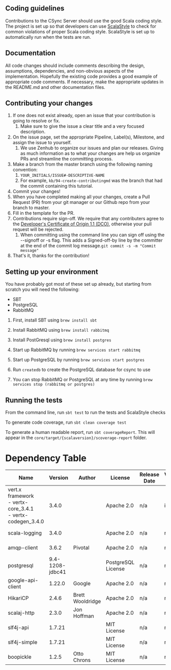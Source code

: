 ## Coding guidelines

Contributions to the CSync Server should use the good Scala coding style. The project is set up so that developers can use [ScalaStyle][scalastyle] to check for common violations of proper Scala coding style. ScalaStyle is set up to automatically run when the tests are run.

[scalastyle]: http://www.scalastyle.org/

## Documentation

All code changes should include comments describing the design, assumptions, dependencies, and non-obvious aspects of the implementation.
Hopefully the existing code provides a good example of appropriate code comments.
If necessary, make the appropriate updates in the README.md and other documentation files.

## Contributing your changes

1. If one does not exist already, open an issue that your contribution is going to resolve or fix.
    1. Make sure to give the issue a clear title and a very focused description.
2. On the issue page, set the appropriate Pipeline, Label(s), Milestone, and assign the issue to
yourself.
    1. We use Zenhub to organize our issues and plan our releases. Giving as much information as to
    what your changes are help us organize PRs and streamline the committing process.
3. Make a branch from the master branch using the following naming convention:
    1. `YOUR_INITIALS/ISSUE#-DESCRIPTIVE-NAME`
    2. For example, `kb/94-create-contributingmd` was the branch that had the commit containing this
    tutorial.
4. Commit your changes!
5. When you have completed making all your changes, create a Pull Request (PR) from your git manager
or our Github repo from your branch to master.
6. Fill in the template for the PR.
7. Contributions require sign-off. We require that any contributers agree to the [Developer's Certificate of Origin 1.1 (DCO)](http://elinux.org/Developer_Certificate_Of_Origin), otherwise your pull request will be rejected.
    1. When committing using the command line you can sign off using the --signoff or -s flag. This adds a Signed-off-by line by the committer at the end of the commit log message.`git commit -s -m "Commit message"`
8. That's it, thanks for the contribution!

## Setting up your environment

You have probably got most of these set up already, but starting from scratch you will need the following:

  * SBT
  * PostgreSQL
  * RabbitMQ

1. First, install SBT using `brew install sbt`

2. Install RabbitMQ using `brew install rabbitmq`

3. Install PostGresql using `brew install postgres`

4. Start up RabbitMQ by running `brew services start rabbitmq`

5. Start up PostgreSQL by running `brew services start postgres`

6. Run `createdb` to create the PostgreSQL database for csync to use

7. You can stop RabbitMQ or PostgreSQL at any time by running `brew services stop (rabbitmq or postgres)`

## Running the tests

From the command line, run `sbt test` to run the tests and ScalaStyle checks

To generate code coverage, run `sbt clean coverage test`

To generate a human readable report, run `sbt coverageReport`. This will appear in the `core/target/{scalaversion}/scoverage-report` folder.

# Dependency Table

| Name         | Version |Author   |License | Release Date | Verification Code | URL |
|--------------|---------|---------|--------|--------------|-------------------|-----|
| vert.x framework<br>- vertx-core_3.4.1<br>- vertx-codegen_3.4.0<br> | 3.4.0 | | Apache 2.0 | n/a | io.vertx |
| scala-logging | 3.4.0 | | Apache 2.0 | n/a | n/a | com.typesafe.scala-logging:scala-logging |
| amqp-client | 3.6.2 | Pivotal | Apache 2.0 | n/a | n/a | com.rabbitmq:amqp-client |
| postgresql | 9.4-1208-jdbc41 | | PostgreSQL License | n/a | n/a | org.postgresql:postgresql |
| google-api-client| 1.22.0 | Google | Apache 2.0 | n/a | n/a | com.google.api-client:google-api-client |
| HikariCP | 2.4.6 | Brett Wooldridge| Apache 2.0 | n/a | n/a | com.zaxxer:HikariCP |
| scalaj-http | 2.3.0 | Jon Hoffman | Apache 2.0 | n/a | n/a | org.scalaj:scalaj-http |
| slf4j-api | 1.7.21 | | MIT License | n/a | n/a | org.slf4j:slf4j-api |
| slf4j-simple | 1.7.21 | | MIT License | n/a | n/a | org.slf4j:slf4j-simple |
| boopickle | 1.2.5 | Otto Chrons | MIT License| n/a | n/a |  |

